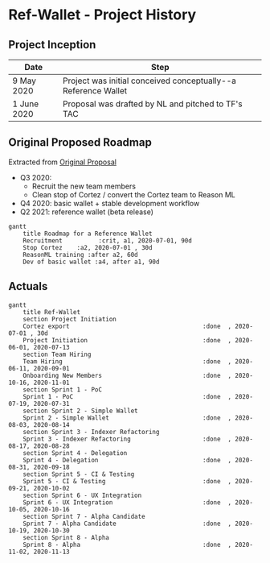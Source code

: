 # Ref-Wallet - Project History

## Project Inception

| Date | Step |
|--|--|
| 9 May 2020 | Project was initial conceived conceptually--a Reference Wallet |
| 1 June 2020 | Proposal was drafted by NL and pitched to TF's TAC |

## Original Proposed Roadmap

Extracted from [Original Proposal](/docs/artifacts/plan_for_TAC_01_06_2020.md)

  - Q3 2020:
    - Recruit the new team members
    - Clean stop of Cortez / convert the Cortez team to Reason ML
  - Q4 2020: basic wallet + stable development workflow
  - Q2 2021: reference wallet (beta release)
  
```mermaid
gantt
    title Roadmap for a Reference Wallet
    Recruitment          :crit, a1, 2020-07-01, 90d
    Stop Cortez    :a2, 2020-07-01 , 30d
    ReasonML training :after a2, 60d
    Dev of basic wallet :a4, after a1, 90d
```

## Actuals

```mermaid
gantt
    title Ref-Wallet
    section Project Initiation
    Cortez export                                     :done  , 2020-07-01 , 30d
    Project Initiation                                :done  , 2020-06-01, 2020-07-13
    section Team Hiring
    Team Hiring                                       :done  , 2020-06-11, 2020-09-01
    Onboarding New Members                            :done  , 2020-10-16, 2020-11-01
    section Sprint 1 - PoC
    Sprint 1 - PoC                                    :done  , 2020-07-19, 2020-07-31
    section Sprint 2 - Simple Wallet
    Sprint 2 - Simple Wallet                          :done  , 2020-08-03, 2020-08-14
    section Sprint 3 - Indexer Refactoring
    Sprint 3 - Indexer Refactoring                    :done  , 2020-08-17, 2020-08-28
    section Sprint 4 - Delegation
    Sprint 4 - Delegation                             :done  , 2020-08-31, 2020-09-18
    section Sprint 5 - CI & Testing
    Sprint 5 - CI & Testing                           :done  , 2020-09-21, 2020-10-02
    section Sprint 6 - UX Integration
    Sprint 6 - UX Integration                         :done  , 2020-10-05, 2020-10-16
    section Sprint 7 - Alpha Candidate
    Sprint 7 - Alpha Candidate                        :done  , 2020-10-19, 2020-10-30
    section Sprint 8 - Alpha
    Sprint 8 - Alpha                                  :done  , 2020-11-02, 2020-11-13
```

